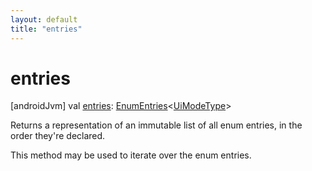```yaml
---
layout: default
title: "entries"
---
```


# entries

[androidJvm]
val [entries](entries.md): [EnumEntries](https://kotlinlang.org/api/core/kotlin-stdlib/kotlin.enums/-enum-entries/index.html)<[UiModeType](index.md)>

Returns a representation of an immutable list of all enum entries, in the order they're declared.

This method may be used to iterate over the enum entries.